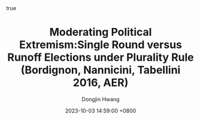 ---
title: Moderating Political Extremism:Single Round versus Runoff Elections under Plurality Rule (Bordignon, Nannicini, Tabellini 2016, AER)
author: Dongjin Hwang
date: 2023-10-03 14:59:00 +0800
categories: [논문리뷰, Economics]
tags: [political economy,aer, electoral system, empirical, rdd]
math: true
mermaid: true
toc: true
toc_sticky: true
pin: true
---